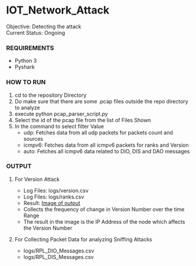 # IOT_Network_Attack
Objective: Detecting the attack  
Current Status: Ongoing

### REQUIREMENTS

- Python 3
- Pyshark

### HOW TO RUN

1. cd to the repository Directory
2. Do make sure that there are some .pcap files outside the repo directory to analyze
3. execute python pcap_parser_script.py
4. Select the id of the pcap file from the list of Files Shown
5. In the command to select filter Value
    - udp: Fetches data from all udp packets for packets count and sources
    - icmpv6: Fetches data from all icmpv6 packets for ranks and Version
    - auto: Fetches all icmpv6 data related to DIO, DIS and DAO messages


### OUTPUT

1. For Version Attack
    - Log Files: logs/version.csv
    - Log Files: logs/ranks.csv
    - Result: [Image of output](images/version_att_detection.png)
    - Collects the frequency of change in Version Number over the time Range
    - The result in the image is the IP Address of the node which affects the Version Number

2. For Collecting Packet Data for analyzing Sniffing Attacks
    - logs/RPL_DIO_Messages.csv
    - logs/RPL_DIS_Messages.csv
